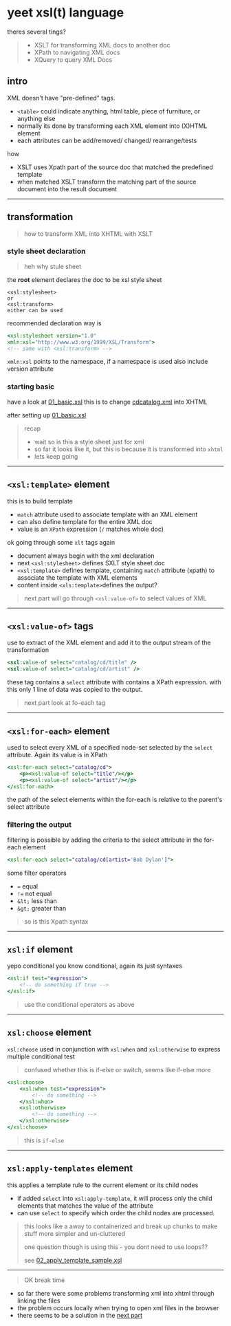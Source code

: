 # yeet xsl(t) language

theres several tings?

> - XSLT for transforming XML docs to another doc
> - XPath to navigating XML docs
> - XQuery to query XML Docs

## intro

XML doesn't have "pre-defined" tags.
- `<table>` could indicate anything, html table, piece of furniture, or anything else
- normally its done by transforming each XML element into (X)HTML element
- each attributes can be add/removed/ changed/ rearrange/tests

how
- XSLT uses Xpath part of the source doc that matched the predefined template
- when matched XSLT transform the matching part of the source document into the result document

---

## transformation

> how to transform XML into XHTML with XSLT

### style sheet declaration

> heh why stule sheet

the **root** element declares the doc to be xsl style sheet

```
<xsl:stylesheet>
or
<xsl:transform>
either can be used
```

recommended declaration way is

```xslt
<xsl:stylesheet version="1.0"
xmln:xsl="http://www.w3.org/1999/XSL/Transform">
<!-- same with <xsl:transform> -->
```

`xmln:xsl` points to the namespace, if a namespace is used also include version attribute

### starting basic

have a look at [01_basic.xsl](01_basic.xsl) this is to change [cdcatalog.xml](cdcatalog.xml) into XHTML

after setting up [01_basic.xsl](01_basic.xsl)

> recap 
> 
> - wait so is this a style sheet just for xml
> - so far it looks like it, but this is because it is transformed into `xhtml`
> - lets keep going

---

## `<xsl:template>` element

this is to build template

- `match` attribute used to associate template with an XML element
- can also define template for the entire XML doc
- value is an `XPath` expression (`/` matches whole doc)

ok going through some `xlt` tags again
- document always begin with the xml declaration
- next `<xsl:stylesheet>` defines SXLT style sheet doc
- `<xsl:template>` defines template, containing `match` attribute (xpath) to associate the template with XML elements
- content inside `<xls:template>`defines the output?

> next part will go through `<xsl:value-of>` to select values of XML  

---

## `<xsl:value-of>` tags

use to extract of the XML element and add it to the output stream of the transformation

```xsl
<sxl:value-of select="catalog/cd/title" />
<sxl:value-of select="catalog/cd/artist" />
```

these tag contains a `select` attribute with contains a XPath expression.
with this only 1 line of data was copied to the output.

> next part look at fo-each tag

---

## `<xsl:for-each>` element

used to select every XML of a specified node-set selected by the `select` attribute. Again its value is in XPath

```xsl
<xsl:for-each select="catalog/cd">
    <p><xsl:value-of select="title"/></p>
    <p><xsl:value-of select="artist"/></p>
</xsl:for-each>
```

the path of the select elements within the for-each is relative to the parent's select attribute


### filtering the output

filtering is possible by adding the criteria to the select attribute in the for-each element

```xsl
<xsl:for-each select="catalog/cd[artist='Bob Dylan']">
```

some filter operators
- `=` equal
- `!=` not equal
- `&lt;` less than
- `&gt;` greater than

> so is this Xpath syntax

---

## `xsl:if` element

yepo conditional you know conditional, again its just syntaxes

```xsl
<xsl:if test="expression">
    <!-- do something if true -->
</xsl:if>
```

> use the conditional operators as above

---

## `xsl:choose` element

`xsl:choose` used in conjunction with `xsl:when` and `xsl:otherwise` to express multiple conditional test

> confused whether this is if-else or switch, seems like if-else more

```xsl
<xsl:choose>
    <xsl:when test="expression">
        <!-- do something -->
    </xsl:when>
    <xsl:otherwise>
        <!-- do something -->
    </xsl:otherwise>
</xsl:choose>
```

> this is `if-else`

---

## `xsl:apply-templates` element

this applies a template rule to the current element or its child nodes

- if added `select` into `xsl:apply-template`, it will process only the child elements that matches the value of the attribute
- can use `select` to specify which order the child nodes are processed.

> this looks like a away to containerized and break up chunks to make stuff more simpler and un-cluttered
> 
> one question though is using this - you dont need to use loops??
>
> see [02_apply_template_sample.xsl](02_apply_template_sample.xsl)

---

> OK break time

- so far there were some problems transforming xml into xhtml through linking the files
- the problem occurs locally when trying to open xml files in the browser
- there seems to be a solution in the [next part](https://www.w3schools.com/xml/xsl_client.asp)





